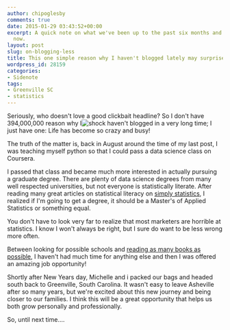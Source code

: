 ```yaml
---
author: chipoglesby
comments: true
date: 2015-01-29 03:43:52+00:00
excerpt: A quick note on what we've been up to the past six months and what's happening
  now.
layout: post
slug: on-blogging-less
title: This one simple reason why I haven't blogged lately may surprise you!
wordpress_id: 28159
categories:
- Sidenote
tags:
- Greenville SC
- statistics
---
```


Seriously, who doesn't love a good clickbait headline? So I don't have 394,000,000 reason why I![shock](https://storage.googleapis.com/www.chipoglesby.com/shock-300x251.png) haven't blogged in a very long time; I just have one: Life has become so crazy and busy!

The truth of the matter is, back in August around the time of my last post, I was teaching myself python so that I could pass a data science class on Coursera.

I passed that class and became much more interested in actually pursuing a graduate degree. There are plenty of data science degrees from many well respected universities, but not everyone is statistically literate. After reading many great articles on statistical literacy on [simply statistics](http://simplystatistics.org/2013/06/14/the-vast-majority-of-statistical-analysis-is-not-performed-by-statisticians/), I realized if I'm going to get a degree, it should be a Master's of Applied Statistics or something equal.

You don't have to look very far to realize that most marketers are horrible at statistics. I know I won't always be right, but I sure do want to be less wrong more often.

Between looking for possible schools and [reading as many books as possible](http://www.amazon.com/gp/registry/wishlist/2RZSVPI68UDNG/ref=topnav_lists_1), I haven't had much time for anything else and then I was offered an amazing job opportunity!

Shortly after New Years day, Michelle and i packed our bags and headed south back to Greenville, South Carolina. It wasn't easy to leave Asheville after so many years, but we're excited about this new journey and being closer to our families. I think this will be a great opportunity that helps us both grow personally and professionally.

So, until next time....
